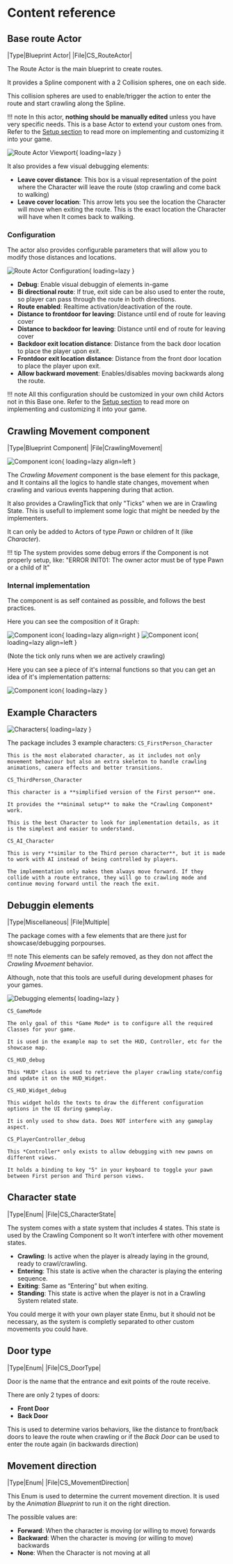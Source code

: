 # Content reference

## Base route Actor
|Type|Blueprint Actor|
|File|CS_RouteActor|

The Route Actor is the main blueprint to create routes.

It provides a Spline component with a 2 Collision spheres, one on each side.

This collision spheres are used to enable/trigger the action to enter the route and start crawling along the Spline.

!!! note
    In this actor, **nothing should be manually edited** unless you have very specific needs. This is a base Actor to extend your custom ones from.
    Refer to the [Setup section](setup.md) to read more on implementing and customizing it into your game.

![Route Actor Viewport](./images/route-actor-viewport.jpg){ loading=lazy }

It also provides a few visual debugging elements:

- **Leave cover distance**: This box is a visual representation of the point where the Character will leave the route (stop crawling and come back to walking)
- **Leave cover location**: This arrow lets you see the location the Character will move when exiting the route. This is the exact location the Character will have when It comes back to walking.


### Configuration

The actor also provides configurable parameters that will allow you to modify those distances and locations.

![Route Actor Configuration](./images/route-actor-config.jpg){ loading=lazy }

- **Debug**: Enable visual debuggin of elements in-game
- **Bi directional route**: If true, exit side can be also used to enter the route, so player can pass through the route in both directions.
- **Route enabled**: Realtime activation/deactivation of the route.
- **Distance to frontdoor for leaving**: Distance until end of route for leaving cover
- **Distance to backdoor for leaving**: Distance until end of route for leaving cover
- **Backdoor exit location distance**: Distance from the back door location to place the player upon exit.
- **Frontdoor exit location distance**: Distance from the front door location to place the player upon exit.
- **Allow backward movement**: Enables/disables moving backwards along the route.

!!! note
    All this configuration should be customized in your own child Actors not in this Base one.
    Refer to the [Setup section](setup.md) to read more on implementing and customizing it into your game.


## Crawling Movement component
|Type|Blueprint Component|
|File|CrawlingMovement|

![Component icon](./images/content/component.jpg){ loading=lazy align=left }

The *Crawling Movement* component is the base element for this package, and It contains all the logics to handle state changes, movement when crawling and various events happening during that action.

It also provides a CrawlingTick that only "Ticks" when we are in Crawling State.
This is usefull to implement some logic that might be needed by the implementers.

It can only be added to Actors of type *Pawn* or children of It (like *Character*).


!!! tip
    The system provides some debug errors if the Component is not properly setup, like: "ERROR INIT01: The owner actor must be of type Pawn or a child of It"

### Internal implementation

The component is as self contained as possible, and follows the best practices.

Here you can see the composition of it Graph:

![Component icon](./images/content/component-tick.jpg){ loading=lazy align=right }
![Component icon](./images/content/component-graphs.jpg){ loading=lazy align=left }

(Note the tick only runs when we are actively crawling)

Here you can see a piece of it's internal functions so that you can get an idea of it's implementation patterns:

![Component icon](./images/content/component-functions.jpg){ loading=lazy }

## Example Characters

![Characters](./images/content/characters.jpg){ loading=lazy }

The package includes 3 example characters:
`CS_FirstPerson_Character`

    This is the most elaborated character, as it includes not only movement behaviour but also an extra skeleton to handle crawling animations, camera effects and better transitions.

`CS_ThirdPerson_Character`

    This character is a **simplified version of the First person** one.

    It provides the **minimal setup** to make the *Crawling Component* work.

    This is the best Character to look for implementation details, as it is the simplest and easier to understand.

`CS_AI_Character`

    This is very **similar to the Third person character**, but it is made to work with AI instead of being controlled by players.

    The implementation only makes them always move forward. If they collide with a route entrance, they will go to crawling mode and continue moving forward until the reach the exit.


## Debuggin elements
|Type|Miscellaneous|
|File|Multiple|

The package comes with a few elements that are there just for showcase/debugging porpourses.

!!! note
    This elements can be safely removed, as they don not affect the *Crawling Mvoement* behavior.

Although, note that this tools are usefull during development phases for your games.

![Debugging elements](./images/setup/debug-items.jpg){ loading=lazy }

`CS_GameMode`
    
    The only goal of this *Game Mode* is to configure all the required Classes for your game.

    It is used in the example map to set the HUD, Controller, etc for the showcase map.

`CS_HUD_debug`

    This *HUD* class is used to retrieve the player crawling state/config and update it on the HUD_Widget.

`CS_HUD_Widget_debug`

    This widget holds the texts to draw the different configuration options in the UI during gameplay.

    It is only used to show data. Does NOT interfere with any gameplay aspect.

`CS_PlayerController_debug`

    This *Controller* only exists to allow debugging with new pawns on different views.

    It holds a binding to key "5" in your keyboard to toggle your pawn between First person and Third person views.


## Character state
|Type|Enum|
|File|CS_CharacterState|

The system comes with a state system that includes 4 states. This state is used by the Crawling Component so It won’t interfere with other movement states.

- **Crawling**: Is active when the player is already laying in the ground, ready to crawl/crawling.
- **Entering**: This state is active when the character is playing the entering sequence.
- **Exiting**: Same as “Entering” but when exiting.
- **Standing**: This state is active when the player is not in a Crawling System related state.


You could merge it with your own player state Enmu, but it should not be necessary, as the system is completly separated to other custom movements you could have.

## Door type
|Type|Enum|
|File|CS_DoorType|

Door is the name that the entrance and exit points of the route receive.

There are only 2 types of doors:  

- **Front Door**
- **Back Door**

This is used to determine varios behaviors, like the distance to front/back doors to leave the route when crawling or if the *Back Door* can be used to enter the route again (in backwards direction)

## Movement direction
|Type|Enum|
|File|CS_MovementDirection|

This Enum is used to determine the current movement direction. It is used by the *Animation Blueprint* to run it on the right direction.

The possible values are:

- **Forward**: When the character is moving (or willing to move) forwards
- **Backward**: When the character is moving (or willing to move) backwards
- **None**: When the Character is not moving at all

